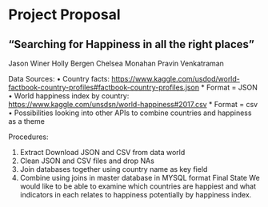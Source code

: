 # Project Proposal #

## “Searching for Happiness in all the right places” ##
Jason Winer
Holly Bergen
Chelsea Monahan
Pravin Venkatraman


Data Sources: 
•	Country facts: https://www.kaggle.com/usdod/world-factbook-country-profiles#factbook-country-profiles.json
    * Format = JSON
•	World happiness index by country: https://www.kaggle.com/unsdsn/world-happiness#2017.csv
    * Format = csv
•	Possibilities looking into other APIs to combine countries and happiness as a theme

Procedures:
1.	Extract Download JSON and CSV from data world
2.	Clean JSON and CSV files and drop NAs
3.	Join databases together using country name as key field
4.	Combine using joins in master database in MYSQL format
Final State
We would like to be able to examine which countries are happiest and what indicators in each relates to happiness potentially by happiness index.
